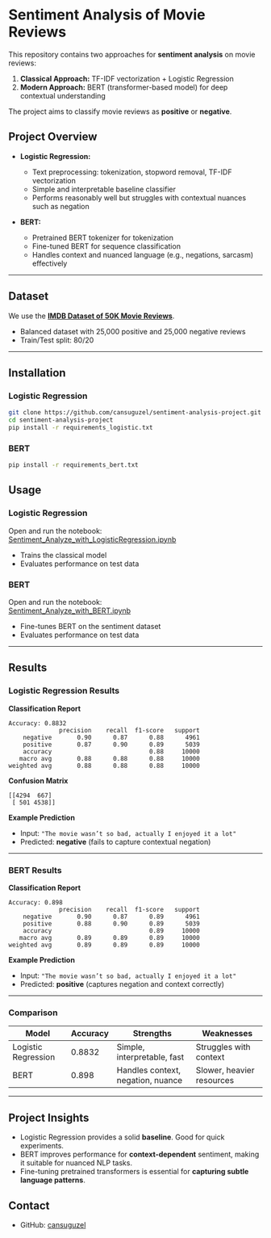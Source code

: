 # Sentiment Analysis of Movie Reviews

This repository contains two approaches for **sentiment analysis** on movie reviews:

1. **Classical Approach:** TF-IDF vectorization + Logistic Regression
2. **Modern Approach:** BERT (transformer-based model) for deep contextual understanding

The project aims to classify movie reviews as **positive** or **negative**.

## Project Overview

* **Logistic Regression:**

  * Text preprocessing: tokenization, stopword removal, TF-IDF vectorization
  * Simple and interpretable baseline classifier
  * Performs reasonably well but struggles with contextual nuances such as negation

* **BERT:**

  * Pretrained BERT tokenizer for tokenization
  * Fine-tuned BERT for sequence classification
  * Handles context and nuanced language (e.g., negations, sarcasm) effectively

---

## Dataset

We use the **[IMDB Dataset of 50K Movie Reviews](https://www.kaggle.com/datasets/lakshmi25npathi/imdb-dataset-of-50k-movie-reviews)**.

* Balanced dataset with 25,000 positive and 25,000 negative reviews
* Train/Test split: 80/20

---

## Installation

### Logistic Regression

```bash
git clone https://github.com/cansuguzel/sentiment-analysis-project.git
cd sentiment-analysis-project
pip install -r requirements_logistic.txt
```

### BERT

```bash
pip install -r requirements_bert.txt
```
## Usage

### Logistic Regression

Open and run the notebook:  
[Sentiment_Analyze_with_LogisticRegression.ipynb](https://github.com/cansuguzel/sentiment-analysis-project/blob/main/Sentiment_Analyze_with_LogisticRegression.ipynb)

* Trains the classical model
* Evaluates performance on test data

### BERT

Open and run the notebook:  
[Sentiment_Analyze_with_BERT.ipynb](https://github.com/cansuguzel/sentiment-analysis-project/blob/main/Sentiment_Analyze_with_BERT_clean.ipynb)

* Fine-tunes BERT on the sentiment dataset
* Evaluates performance on test data


---

## Results

### Logistic Regression Results

**Classification Report**

```
Accuracy: 0.8832
              precision    recall  f1-score   support
    negative       0.90      0.87      0.88      4961
    positive       0.87      0.90      0.89      5039
    accuracy                           0.88     10000
   macro avg       0.88      0.88      0.88     10000
weighted avg       0.88      0.88      0.88     10000
```

**Confusion Matrix**

```
[[4294  667]
 [ 501 4538]]
```

**Example Prediction**

* Input: `"The movie wasn’t so bad, actually I enjoyed it a lot"`
* Predicted: **negative** (fails to capture contextual negation)

---

### BERT Results

**Classification Report**

```
Accuracy: 0.898
              precision    recall  f1-score   support
    negative       0.90      0.87      0.89      4961
    positive       0.88      0.90      0.89      5039
    accuracy                           0.89     10000
   macro avg       0.89      0.89      0.89     10000
weighted avg       0.89      0.89      0.89     10000
```

**Example Prediction**

* Input: `"The movie wasn’t so bad, actually I enjoyed it a lot"`
* Predicted: **positive** (captures negation and context correctly)

---

### Comparison

| Model               | Accuracy | Strengths                         | Weaknesses                |
| ------------------- | -------- | --------------------------------- | ------------------------- |
| Logistic Regression | 0.8832   | Simple, interpretable, fast       | Struggles with context    |
| BERT                | 0.898    | Handles context, negation, nuance | Slower, heavier resources |

---

## Project Insights

* Logistic Regression provides a solid **baseline**. Good for quick experiments.
* BERT improves performance for **context-dependent** sentiment, making it suitable for nuanced NLP tasks.
* Fine-tuning pretrained transformers is essential for **capturing subtle language patterns**.



## Contact

* GitHub: [cansuguzel](https://github.com/cansuguzel)

